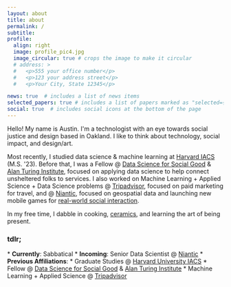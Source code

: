 ```yaml
---
layout: about
title: about
permalink: /
subtitle: 
profile:
  align: right
  image: profile_pic4.jpg
  image_circular: true # crops the image to make it circular
  # address: >
  #   <p>555 your office number</p>
  #   <p>123 your address street</p>
  #   <p>Your City, State 12345</p>

news: true  # includes a list of news items
selected_papers: true # includes a list of papers marked as "selected={true}"
social: true  # includes social icons at the bottom of the page
---
```


Hello! My name is Austin. I'm a technologist with an eye towards social justice and design based in Oakland. I like to think about technology, social impact, and design/art. 

Most recently, I studied data science & machine learning at <a href='https://iacs.seas.harvard.edu/'>Harvard IACS</a> (M.S. '23). Before that, I was a Fellow @ <a href='https://www.dssgfellowship.org/'>Data Science for Social Good</a> & <a href='https://www.turing.ac.uk/'>Alan Turing Institute</a>, focused on applying data science to help connect unsheltered folks to services. I also worked on Machine Learning + Applied Science + Data Science problems @ <a href='https://tripadvisor.com'>Tripadvisor</a>, focused on paid marketing for travel, and @ <a href='https://nianticlabs.com/'>Niantic</a>, focused on geospatial data and launching new mobile games for <a href='https://nianticlabs.com/news/nianticrealworldplatform?hl=en'>real-world social interaction</a>.

In my free time, I dabble in cooking, <a href='https://www.instagram.com/aust.nguyen.ceramics/'>ceramics</a>, and learning the art of being present. 

<h3><b>tdlr;</b></h3>
* <b>Currently</b>: Sabbatical 
* <b>Incoming</b>: Senior Data Scientist @ <a href='https://nianticlabs.com/'>Niantic</a>
* <b>Previous Affiliations</b>: 
  * Graduate Studies @ <a href='https://iacs.seas.harvard.edu/'>Harvard University IACS</a>
  * Fellow @ <a href='https://www.dssgfellowship.org/'>Data Science for Social Good</a> & <a href='https://www.turing.ac.uk/'>Alan Turing Institute</a>
  * Machine Learning + Applied Science @ <a href='https://tripadvisor.com'>Tripadvisor</a>



